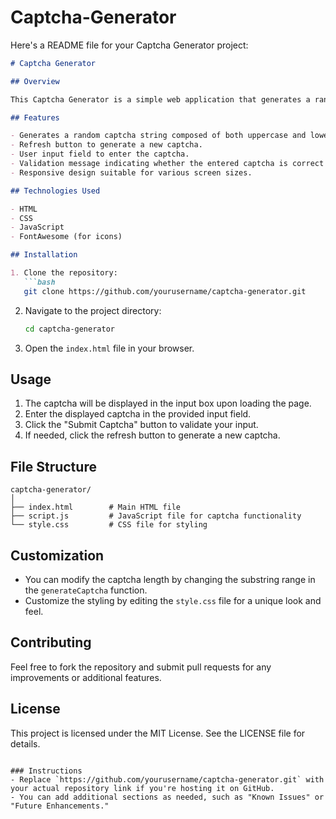 ﻿# Captcha-Generator
Here's a README file for your Captcha Generator project:

```markdown
# Captcha Generator

## Overview

This Captcha Generator is a simple web application that generates a random captcha code for users to verify their identity. It features a user-friendly interface with a refreshing button to generate new captchas and a submission button to validate the user's input.

## Features

- Generates a random captcha string composed of both uppercase and lowercase letters.
- Refresh button to generate a new captcha.
- User input field to enter the captcha.
- Validation message indicating whether the entered captcha is correct or not.
- Responsive design suitable for various screen sizes.

## Technologies Used

- HTML
- CSS
- JavaScript
- FontAwesome (for icons)

## Installation

1. Clone the repository:
   ```bash
   git clone https://github.com/yourusername/captcha-generator.git
   ```
2. Navigate to the project directory:
   ```bash
   cd captcha-generator
   ```
3. Open the `index.html` file in your browser.

## Usage

1. The captcha will be displayed in the input box upon loading the page.
2. Enter the displayed captcha in the provided input field.
3. Click the "Submit Captcha" button to validate your input.
4. If needed, click the refresh button to generate a new captcha.

## File Structure

```
captcha-generator/
│
├── index.html        # Main HTML file
├── script.js         # JavaScript file for captcha functionality
└── style.css         # CSS file for styling
```

## Customization

- You can modify the captcha length by changing the substring range in the `generateCaptcha` function.
- Customize the styling by editing the `style.css` file for a unique look and feel.

## Contributing

Feel free to fork the repository and submit pull requests for any improvements or additional features.

## License

This project is licensed under the MIT License. See the LICENSE file for details.
```

### Instructions
- Replace `https://github.com/yourusername/captcha-generator.git` with your actual repository link if you're hosting it on GitHub.
- You can add additional sections as needed, such as "Known Issues" or "Future Enhancements."

